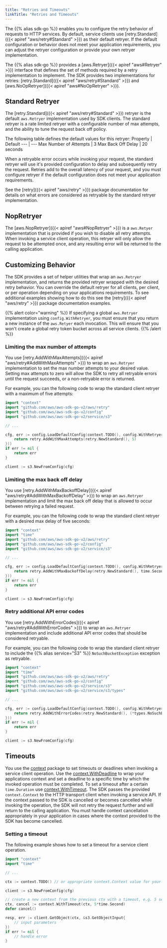 ```yaml
---
title: "Retries and Timeouts"
linkTitle: "Retries and Timeouts"
---
```


The {{% alias sdk-go %}} enables you to configure the retry behavior of requests to HTTP services. By default,
service clients use [retry.Standard]({{< apiref "aws/retry#Standard" >}}) as their default retryer. If the default
configuration or behavior does not meet your application requirements, you can adjust the retryer configuration or
provide your own retryer implementation.

The {{% alias sdk-go %}} provides a [aws.Retryer]({{< apiref "aws#Retryer" >}}) interface that defines the set of
methods required by a retry implementation to implement. The SDK provides two implementations for retries:
[retry.Standard]({{< apiref "aws/retry#Standard" >}}) and [aws.NoOpRetryer]({{< apiref "aws#NoOpRetryer" >}}).

## Standard Retryer

The [retry.Standard]({{< apiref "aws/retry#Standard" >}})  retryer is the default `aws.Retryer` implementation used
by SDK clients. The standard retryer is a rate limited retryer with a configurable number of max attempts, and the
ability to tune the request back off policy.

The following table defines the default values for this retryer:
Property | Default
 --- | ---
Max Number of Attempts | 3
Max Back Off Delay | 20 seconds

When a retryable error occurs while invoking your request, the standard retryer will use it's provided configuration
to delay and subsequently retry the request. Retries add to the overall latency of your request, and you must configure
retryer if the default configuration does not meet your application requirements.

See the [retry]({{< apiref "aws/retry" >}}) package documentation for details on what errors are considered as
retryable by the standard retryer implementation.

## NopRetryer

The [aws.NopRetryer]({{< apiref "aws#NopRetryer" >}}) is a `aws.Retyer` implementation that is provided if you wish
to disable all retry attempts. When invoking a service client operation, this retryer will only allow the request to
be attempted once, and any resulting error will be returned to the calling application.

## Customizing Behavior

The SDK provides a set of helper utilities that wrap an `aws.Retryer` implementation, and returns the provided retryer
wrapped with the desired retry behavior. You can override the default retryer for all clients, per client, or per
operation depending on your applications requirements. To see additional examples showing how to do this see the
[retry]({{< apiref "aws/retry" >}}) package documentation examples.

{{% alert color="warning" %}}
If specifying a global `aws.Retryer` implementation using `config.WithRetryer`, you must ensure that you return a new
instance of the `aws.Retyer` each invocation. This will ensure that you won't create a global retry token bucket across
all service clients.
{{% /alert %}}

### Limiting the max number of attempts

You use [retry.AddWithMaxAttempts]({{< apiref "aws/retry#AddWithMaxAttempts" >}}) to wrap an `aws.Retryer`
implementation to set the max number attempts to your desired value. Setting max attempts to zero will allow the SDK
to retry all retryable errors until the request succeeds, or a non-retryable error is returned.

For example, you can the following code to wrap the standard client retryer with a maximum of five attempts:

```go
import "context"
import "github.com/aws/aws-sdk-go-v2/aws/retry"
import "github.com/aws/aws-sdk-go-v2/config"
import "github.com/aws/aws-sdk-go-v2/service/s3"

// ...

cfg, err := config.LoadDefaultConfig(context.TODO(), config.WithRetryer(func() aws.Retryer {
	return retry.AddWithMaxAttempts(retry.NewStandard(), 5)
}))
if err != nil {
	return err
}

client := s3.NewFromConfig(cfg)
```

### Limiting the max back off delay

You use [retry.AddWithMaxBackoffDelay]({{< apiref "aws/retry#AddWithMaxBackoffDelay" >}}) to wrap an `aws.Retryer`
implementation and limit the max back off delay that is allowed to occur between retrying a failed request.

For example, you can the following code to wrap the standard client retryer with a desired max delay of five seconds:

```go
import "context"
import "time"
import "github.com/aws/aws-sdk-go-v2/aws/retry"
import "github.com/aws/aws-sdk-go-v2/config"
import "github.com/aws/aws-sdk-go-v2/service/s3"

// ...

cfg, err := config.LoadDefaultConfig(context.TODO(), config.WithRetryer(func() aws.Retryer {
	return retry.AddWithMaxBackoffDelay(retry.NewStandard(), time.Second*5)
}))
if err != nil {
	return err
}

client := s3.NewFromConfig(cfg)
```

### Retry additional API error codes

You use [retry.AddWithErrorCodes]({{< apiref "aws/retry#AddWithErrorCodes" >}}) to wrap an `aws.Retryer`
implementation and include additional API error codes that should be considered retryable.

For example, you can the following code to wrap the standard client retryer to include the {{% alias service="S3" %}}
`NoSuchBucketException` exception as retryable.

```go
import "context"
import "time"
import "github.com/aws/aws-sdk-go-v2/aws/retry"
import "github.com/aws/aws-sdk-go-v2/config"
import "github.com/aws/aws-sdk-go-v2/service/s3"
import "github.com/aws/aws-sdk-go-v2/service/s3/types"

// ...

cfg, err := config.LoadDefaultConfig(context.TODO(), config.WithRetryer(func() aws.Retryer {
	return retry.AddWithErrorCodes(retry.NewStandard(), (*types.NoSuchBucketException)(nil).ErrorCode())
}))
if err != nil {
	return err
}

client := s3.NewFromConfig(cfg)
```

##  Timeouts

You use the [context](https://golang.org/pkg/context/) package to set timeouts or deadlines when invoking a service
client operation. Use the [context.WithDeadline](https://golang.org/pkg/context/#WithDeadline) to wrap your applications
context and set a deadline to a specific time by which the invoked operation must be completed. To set a timeout
after a certain `time.Duration` use [context.WithTimeout](https://golang.org/pkg/context/#WithTimeout). The SDK passes
the provided `context.Context` to the HTTP transport client when invoking a service API. If the context passed to the SDK
is cancelled or becomes cancelled while invoking the operation, the SDK will not retry the request further and will
return to the calling application. You must handle context cancellation appropriately in your application in cases where
the context provided to the SDK has become cancelled.

### Setting a timeout

The following example shows how to set a timeout for a service client operation.

```go
import "context"
import "time"

// ...

ctx := context.TODO() // or appropriate context.Context value for your application

client := s3.NewFromConfig(cfg)

// create a new context from the previous ctx with a timeout, e.g. 5 seconds
ctx, cancel := context.WithTimeout(ctx, 5*time.Second)
defer cancel()

resp, err := client.GetObject(ctx, &s3.GetObjectInput{
	// input parameters
})
if err != nil {
	// handle error
}
```
